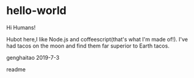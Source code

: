 # hello-world

Hi Humans! 

Hubot here,I like Node.js and coffeescript(that's what I'm made of!).
I've had tacos on the moon and find them far superior to Earth tacos.

genghaitao 2019-7-3

readme

